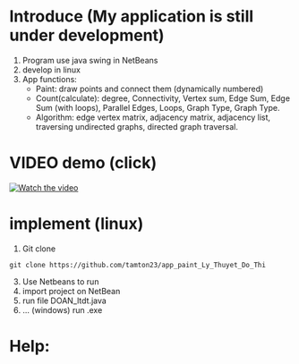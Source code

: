 # Introduce (My application is still under development)
  1. Program use java swing in NetBeans
  2. develop in linux
  3. App functions:
     - Paint: draw points and connect them (dynamically numbered)
     - Count(calculate): degree, Connectivity, Vertex sum, Edge Sum, Edge Sum (with loops), Parallel Edges, Loops, Graph Type, Graph Type.
     - Algorithm: edge vertex matrix, adjacency matrix, adjacency list, traversing undirected graphs, directed graph traversal.
# VIDEO demo (click)
  [![Watch the video](https://github.com/user-attachments/assets/80ad3fdc-beda-4553-83fe-0e0845396917)](https://drive.google.com/file/d/1HzqwIcXwFofuQm2u9nofj8wgJ_KpBbiN/view?usp=drive_link)
# implement (linux)
  1. Git clone

    git clone https://github.com/tamton23/app_paint_Ly_Thuyet_Do_Thi
    
  3. Use Netbeans to run
  4. import project on NetBean
  5. run file DOAN_ltdt.java
  6. ...
(windows)
run .exe
# Help: 
  
